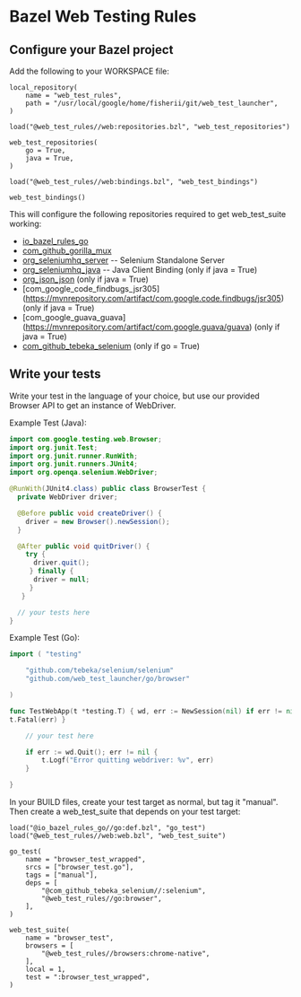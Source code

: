 # Bazel Web Testing Rules

## Configure your Bazel project

Add the following to your WORKSPACE file:

```bzl
local_repository(
    name = "web_test_rules",
    path = "/usr/local/google/home/fisherii/git/web_test_launcher",
)

load("@web_test_rules//web:repositories.bzl", "web_test_repositories")

web_test_repositories(
    go = True,
    java = True,
)

load("@web_test_rules//web:bindings.bzl", "web_test_bindings")

web_test_bindings()
```

This will configure the following repositories required to get web_test_suite
working:

*   [io_bazel_rules_go](https://github.com/bazelbuild/rules_go)
*   [com_github_gorilla_mux](https://github.com/gorilla/mux)
*   [org_seleniumhq_server](http://www.seleniumhq.org/download/) -- Selenium
    Standalone Server
*   [org_seleniumhq_java](http://www.seleniumhq.org/download/) -- Java Client
    Binding (only if java = True)
*   [org_json_json](https://mvnrepository.com/artifact/org.json/json) (only if
    java = True)
*   [com_google_code_findbugs_jsr305]
    (https://mvnrepository.com/artifact/com.google.code.findbugs/jsr305) (only
    if java = True)
*   [com_google_guava_guava]
    (https://mvnrepository.com/artifact/com.google.guava/guava) (only if java =
    True)
*   [com_github_tebeka_selenium](https://github.com/tebeka/selenium) (only if
    go = True)

## Write your tests

Write your test in the language of your choice, but use our provided Browser API
to get an instance of WebDriver.

Example Test (Java):

```java
import com.google.testing.web.Browser;
import org.junit.Test;
import org.junit.runner.RunWith;
import org.junit.runners.JUnit4;
import org.openqa.selenium.WebDriver;

@RunWith(JUnit4.class) public class BrowserTest {
  private WebDriver driver;

  @Before public void createDriver() {
    driver = new Browser().newSession();
  }

  @After public void quitDriver() {
    try {
      driver.quit();
     } finally {
      driver = null;
     }
   }

  // your tests here
}
```

Example Test (Go):

```go
import ( "testing"

    "github.com/tebeka/selenium/selenium"
    "github.com/web_test_launcher/go/browser"

)

func TestWebApp(t *testing.T) { wd, err := NewSession(nil) if err != nil {
t.Fatal(err) }

    // your test here

    if err := wd.Quit(); err != nil {
        t.Logf("Error quitting webdriver: %v", err)
    }

}
```

In your BUILD files, create your test target as normal, but tag it "manual".
Then create a web_test_suite that depends on your test target:

```bzl
load("@io_bazel_rules_go//go:def.bzl", "go_test")
load("@web_test_rules//web:web.bzl", "web_test_suite")

go_test(
    name = "browser_test_wrapped",
    srcs = ["browser_test.go"],
    tags = ["manual"],
    deps = [
        "@com_github_tebeka_selenium//:selenium",
        "@web_test_rules//go:browser",
    ],
)

web_test_suite(
    name = "browser_test",
    browsers = [
        "@web_test_rules//browsers:chrome-native",
    ],
    local = 1,
    test = ":browser_test_wrapped",
)
```

